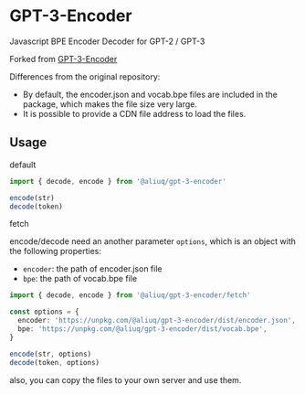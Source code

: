 # GPT-3-Encoder

Javascript BPE Encoder Decoder for GPT-2 / GPT-3

Forked from [GPT-3-Encoder](GPT-3-Encoder)

Differences from the original repository:

+ By default, the encoder.json and vocab.bpe files are included in the package, which makes the file size very large.
+ It is possible to provide a CDN file address to load the files.

## Usage

default

```ts
import { decode, encode } from '@aliuq/gpt-3-encoder'

encode(str)
decode(token)
```

fetch

encode/decode need an another parameter `options`, which is an object with the following properties:

+ `encoder`: the path of encoder.json file
+ `bpe`: the path of vocab.bpe file

```ts
import { decode, encode } from '@aliuq/gpt-3-encoder/fetch'

const options = {
  encoder: 'https://unpkg.com/@aliuq/gpt-3-encoder/dist/encoder.json',
  bpe: 'https://unpkg.com/@aliuq/gpt-3-encoder/dist/vocab.bpe',
}

encode(str, options)
decode(token, options)
```

also, you can copy the files to your own server and use them.
